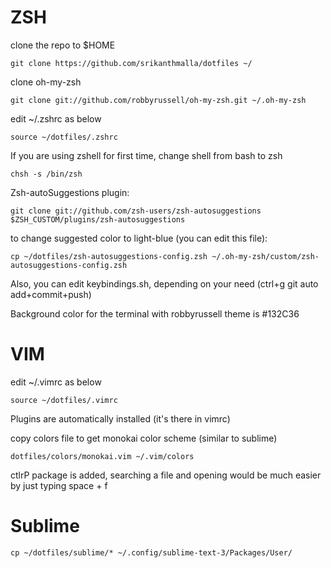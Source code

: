 # ZSH
clone the repo to $HOME

``git clone https://github.com/srikanthmalla/dotfiles ~/``

clone oh-my-zsh

``git clone git://github.com/robbyrussell/oh-my-zsh.git ~/.oh-my-zsh``

edit ~/.zshrc as below

``source ~/dotfiles/.zshrc``

If you are using zshell for first time, change shell from bash to zsh

``chsh -s /bin/zsh``

Zsh-autoSuggestions plugin:

``git clone git://github.com/zsh-users/zsh-autosuggestions $ZSH_CUSTOM/plugins/zsh-autosuggestions``

to change suggested color to light-blue (you can edit this file):

``cp ~/dotfiles/zsh-autosuggestions-config.zsh ~/.oh-my-zsh/custom/zsh-autosuggestions-config.zsh``

Also, you can edit keybindings.sh, depending on your need (ctrl+g git auto add+commit+push)

Background color for the terminal with robbyrussell theme is #132C36

# VIM

edit ~/.vimrc as below

``source ~/dotfiles/.vimrc``

Plugins are automatically installed (it's there in vimrc)

<!-- For the first time install plugins (nerdtree), using command (in VIM)
``:PlugInstall`` -->

copy colors file to get monokai color scheme (similar to sublime)

``dotfiles/colors/monokai.vim ~/.vim/colors``

ctlrP package is added, searching a file and opening would be much easier by just typing  space + f

# Sublime

`cp ~/dotfiles/sublime/* ~/.config/sublime-text-3/Packages/User/`
